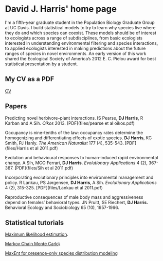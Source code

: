 # David J. Harris' home page

I'm a fifth-year graduate student in the Population Biology Graduate Group at UC Davis. I build statistical models to try to learn why species live where they do and which species can coexist.  These models should be of interest to ecologists across a range of subdisciplines, from basic ecologists interested in understanding environmental filtering and species interactions, to applied ecologists interested in making predictions about the future ranges of species in novel environments.  An early version of this work shared the Ecological Society of America’s 2012 E. C. Pielou award for best statistical presentation by a student.


## My CV as a PDF
[CV](files/CV.pdf)

## Papers
Predicting novel herbivore–plant interactions. IS Pearse, **DJ Harris**, R Karban and A Sih. *Oikos* 2013. [PDF](files/pearse et al oikos.pdf)

Occupancy is nine-tenths of the law: occupancy rates determine the homogenizing and differentiating effects of exotic species. **DJ Harris**, KG Smith, PJ Hanly. *The American Naturalist* 177 (4), 535-543. [PDF](files/Harris et al 2011.pdf)

Evolution and behavioural responses to human‐induced rapid environmental change. A Sih, MCO Ferrari, **DJ Harris**. *Evolutionary Applications* 4 (2), 367-387. [PDF](files/Sih et al 2011.pdf)

Incorporating evolutionary principles into environmental management and policy. R Lankau, PS Jørgensen, **DJ Harris**, A Sih. *Evolutionary Applications* 4 (2), 315-325. [PDF](files/Lankau et al 2011.pdf)

Reproductive consequences of male body mass and aggressiveness depend on females’ behavioral types. JN Pruitt, SE Riechert, **DJ Harris.** Behavioral Ecology and Sociobiology 65 (10), 1957-1966. 

## Statistical tutorials

[Maximum likelihood estimation](http://www.noamross.net/blog/2013/6/17/harrisbbmle.html).

[Markov Chain Monte Carlo](https://github.com/davharris/mcmc-tutorial/blob/master/readme.md)\

[MaxEnt for presence-only species distribution modeling](http://figshare.com/articles/A_statistical_explanation_of_MaxEnt_for_ecologists/789029)
